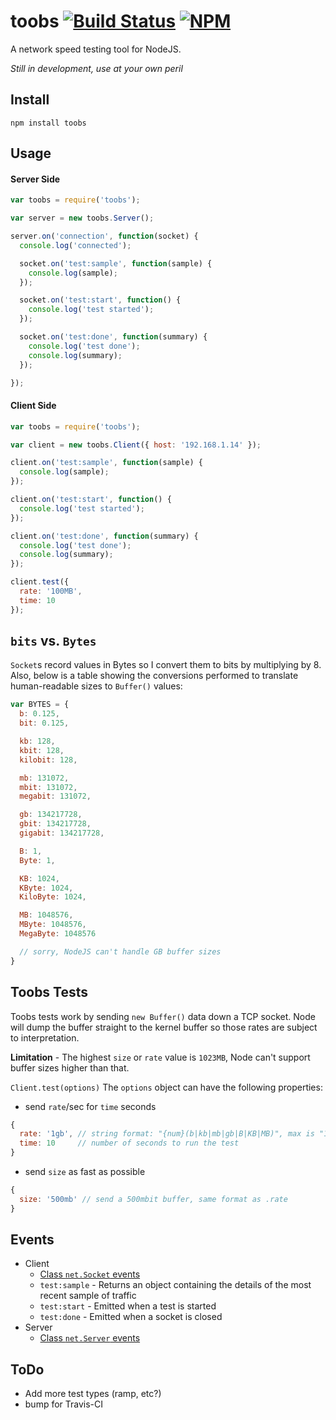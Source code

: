 # toobs [![Build Status](https://secure.travis-ci.org/ben-bradley/toobs.png)](http://travis-ci.org/ben-bradley/toobs) [![NPM](https://nodei.co/npm/toobs.png?downloads=true)](https://nodei.co/npm/toobs/)

A network speed testing tool for NodeJS.

*Still in development, use at your own peril*

## Install

`npm install toobs`

## Usage

#### Server Side
```javascript
var toobs = require('toobs');

var server = new toobs.Server();

server.on('connection', function(socket) {
  console.log('connected');

  socket.on('test:sample', function(sample) {
    console.log(sample);
  });

  socket.on('test:start', function() {
    console.log('test started');
  });

  socket.on('test:done', function(summary) {
    console.log('test done');
    console.log(summary);
  });

});
```

#### Client Side
```javascript
var toobs = require('toobs');

var client = new toobs.Client({ host: '192.168.1.14' });

client.on('test:sample', function(sample) {
  console.log(sample);
});

client.on('test:start', function() {
  console.log('test started');
});

client.on('test:done', function(summary) {
  console.log('test done');
  console.log(summary);
});

client.test({
  rate: '100MB',
  time: 10
});
```

## `bits` vs. `Bytes`

`Socket`s record values in Bytes so I convert them to bits by multiplying by 8.  Also, below is a table showing the conversions performed to translate human-readable sizes to `Buffer()` values:
```javascript
var BYTES = {
  b: 0.125,
  bit: 0.125,

  kb: 128,
  kbit: 128,
  kilobit: 128,

  mb: 131072,
  mbit: 131072,
  megabit: 131072,

  gb: 134217728,
  gbit: 134217728,
  gigabit: 134217728,

  B: 1,
  Byte: 1,

  KB: 1024,
  KByte: 1024,
  KiloByte: 1024,

  MB: 1048576,
  MByte: 1048576,
  MegaByte: 1048576

  // sorry, NodeJS can't handle GB buffer sizes
}
```

## Toobs Tests

Toobs tests work by sending `new Buffer()` data down a TCP socket.  Node will dump the buffer straight to the kernel buffer so those rates are subject to interpretation.

**Limitation** - The highest `size` or `rate` value is `1023MB`, Node can't support buffer sizes higher than that.

`Client.test(options)` The `options` object can have the following properties:

- send `rate`/sec for `time` seconds
```javascript
{
  rate: '1gb', // string format: "{num}(b|kb|mb|gb|B|KB|MB)", max is "1023MB"
  time: 10     // number of seconds to run the test
}
```

- send `size` as fast as possible
```javascript
{
  size: '500mb' // send a 500mbit buffer, same format as .rate
}
```

## Events

- Client
  - [Class `net.Socket` events](http://nodejs.org/api/net.html#net_class_net_socket)
  - `test:sample` - Returns an object containing the details of the most recent sample of traffic
  - `test:start` - Emitted when a test is started
  - `test:done` - Emitted when a socket is closed
- Server
  - [Class `net.Server` events](http://nodejs.org/api/net.html#net_class_net_server)

## ToDo

- Add more test types (ramp, etc?)
- bump for Travis-CI
